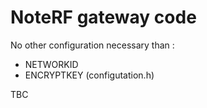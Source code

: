 # NoteRF gateway code
No other configuration necessary than :
* NETWORKID
* ENCRYPTKEY
(configutation.h)

TBC
